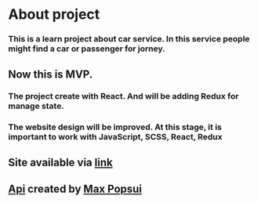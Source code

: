 # About project
### This is a learn project about car service. In this service people might find a car or passenger for jorney. 
## Now this is MVP.
### The project create with React. And will be adding Redux for manage state.
###
### The website design will be improved. At this stage, it is important to work with JavaScript, SCSS, React, Redux
## Site available via [link](https://autodrive-cool.netlify.app)
## [Api](https://autodriveapi.onrender.com/api-docs/) created by [Max Popsui](https://github.com/MaxPopsuy) 
